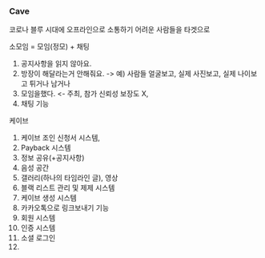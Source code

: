 ### Cave

코로나 블루 시대에 오프라인으로 소통하기 어려운 사람들을 타겟으로

소모임 = 모임(정모) + 채팅

1. 공지사항을 읽지 않아요.
2. 방장이 해달라는거 안해줘요. -> 예) 사람들 얼굴보고, 실제 사진보고, 실제 나이보고 튀거나 남거나
3. 모임을했다. <- 주최, 참가 신뢰성 보장도 X,
4. 채팅 기능

케이브

1. 케이브 조인 신청서 시스템,
2. Payback 시스템
3. 정보 공유(+공지사항)
4. 음성 공간
5. 갤러리(하나의 타임라인 글), 영상
6. 블랙 리스트 관리 및 제제 시스템
7. 케이브 생성 시스템
8. 카카오톡으로 링크보내기 기능
9. 회원 시스템
10. 인증 시스템
11. 소셜 로그인
12.
